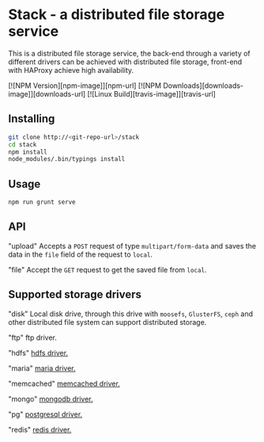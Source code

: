 Stack - a distributed file storage service
===========================
This is a distributed file storage service, the back-end through a variety of different drivers can be achieved with distributed file storage, front-end with HAProxy achieve high availability.

[![NPM Version][npm-image]][npm-url]
[![NPM Downloads][downloads-image]][downloads-url]
[![Linux Build][travis-image]][travis-url]

Installing
----------
```bash
git clone http://<git-repo-url>/stack
cd stack
npm install
node_modules/.bin/typings install
```

Usage
-----
```bash
npm run grunt serve
```

API
---
"upload"
Accepts a `POST` request of type `multipart/form-data` and saves the data in the `file` field of the request to `local`.

"file"
Accept the `GET` request to get the saved file from `local`.


Supported storage drivers
-------------------------
"disk"
Local disk drive, through this drive with `moosefs`, `GlusterFS`, `ceph` and other distributed file system can support distributed storage.

"ftp"
ftp driver.

"hdfs"
[hdfs driver.](https://hadoop.apache.org/)

"maria"
[maria driver.](https://mariadb.org/)

"memcached"
[memcached driver.](https://memcached.org/)

"mongo"
[mongodb driver.](https://www.mongodb.com/)

"pg"
[postgresql driver.](https://www.postgresql.org/)

"redis"
[redis driver.](http://redis.io/)
